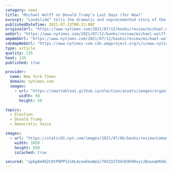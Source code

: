 ```yaml
---
category: news
title: "Michael Wolff on Donald Trump’s Last Days (for Now)"
excerpt: "Landslide” tells the dramatic and unprecedented story of the weeks after the 2020 presidential election from inside the White House."
publishedDateTime: 2021-07-13T00:21:00Z
originalUrl: "https://www.nytimes.com/2021/07/12/books/review/michael-wolff-landslide-trump.html"
webUrl: "https://www.nytimes.com/2021/07/12/books/review/michael-wolff-landslide-trump.html"
ampWebUrl: "https://www.nytimes.com/2021/07/12/books/review/michael-wolff-landslide-trump.amp.html"
cdnAmpWebUrl: "https://www-nytimes-com.cdn.ampproject.org/c/s/www.nytimes.com/2021/07/12/books/review/michael-wolff-landslide-trump.amp.html"
type: article
quality: 135
heat: 135
published: true

provider:
  name: New York Times
  domain: nytimes.com
  images:
    - url: "https://smartableai.github.io/election/assets/images/organizations/nytimes.com-50x50.jpg"
      width: 50
      height: 50

topics:
  - Election
  - Donald Trump
  - Democratic Voice

images:
  - url: "https://static01.nyt.com/images/2021/07/06/books/review/Lemann1/Lemann1-facebookJumbo.jpg"
    width: 1050
    height: 550
    isCached: true

secured: "up6gAm4QZc0tPNPP52sHLAzawEmuWpS/7KX315TXUnE9h0HvyiJBzweqKKb6zZKP4sB5Nnhs/uCLKiT0wO7qmN5aNI/TlhRe7ymUvNo8g5rPJzodbSh7lyIX0H6ipgw+4vh1otGBskQs8oamzA0IpXpBVci/6qYC27hoVjCdUfI7n+YqhuevP7HpfOaaT3k7nXFDK3hGAdzmvg4bIAv6EuvstGmjqz+580m0HuvQU6mog27I1S5SXGptvXpADWhKtgw/FpibA926ncW2ZumQWLQ+EMs1orYJmx9XkFGTKH/Vwsw1RAMtGLCYGj3/1QU+mzmbEh57sE5vNNavqPeGVaKeoAa7HFkK2jcJEzYOzqE=;KAfgdmUZ+ua9etja1jIoCw=="
---
```


